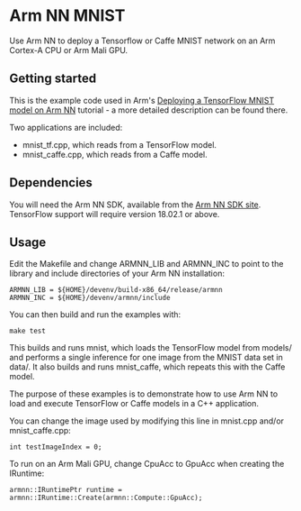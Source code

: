 # Arm NN MNIST
Use Arm NN to deploy a Tensorflow or Caffe MNIST network on an Arm Cortex-A CPU or Arm Mali GPU.

## Getting started

This is the example code used in Arm's [Deploying a TensorFlow MNIST model on Arm NN](https://developer.arm.com/technologies/machine-learning-on-arm/developer-material/how-to-guides/) tutorial - a more detailed description can be found there.

Two applications are included:

* mnist_tf.cpp, which reads from a TensorFlow model.
* mnist_caffe.cpp, which reads from a Caffe model.

## Dependencies

You will need the Arm NN SDK, available from the [Arm NN SDK site](https://developer.arm.com/products/processors/machine-learning/arm-nn). TensorFlow support will require version 18.02.1 or above.

## Usage

Edit the Makefile and change ARMNN\_LIB and ARMNN\_INC to point to the library and include directories of your Arm NN installation:

    ARMNN_LIB = ${HOME}/devenv/build-x86_64/release/armnn
    ARMNN_INC = ${HOME}/devenv/armnn/include

You can then build and run the examples with:

    make test

This builds and runs mnist, which loads the TensorFlow model from models/ and performs a single inference for one image from the MNIST data set in data/. It also builds and runs mnist_caffe, which repeats this with the Caffe model.

The purpose of these examples is to demonstrate how to use Arm NN to load and execute TensorFlow or Caffe models in a C++ application.

You can change the image used by modifying this line in mnist.cpp and/or mnist_caffe.cpp:

    int testImageIndex = 0;

To run on an Arm Mali GPU, change CpuAcc to GpuAcc when creating the IRuntime:

    armnn::IRuntimePtr runtime = armnn::IRuntime::Create(armnn::Compute::GpuAcc);
